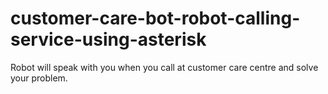 # customer-care-bot-robot-calling-service-using-asterisk
Robot will speak with you when you call at customer care centre and solve your problem.
